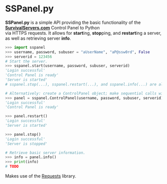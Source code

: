 # SSPanel.py

**SSPanel.py** is a simple API providing the basic functionality of the **[SurvivalServers.com](https://www.survivalservers.com/)** Control Panel to Python  
via HTTPS requests. It allows for **start**ing, **stop**ping, and **restart**ing a server, as well as retrieving server **info**.  

```python
>>> import sspanel
>>> username, password, subuser = "aUserName", "aP@ssw0rd", False
>>> serverid = 123456
# Start the server. 
>>> sspanel.start(username, password, subuser, serverid)
'Login successful'
'Control Panel is ready'
'Server is started'
# sspanel.stop(...), sspanel.restart(...), and sspanel.info(...) are also available.

# Alternatively: create a ControlPanel object; make sequential calls with the same server. 
>>> panel = sspanel.ControlPanel(username, password, subuser, serverid)
'Login successful'
'Control Panel is ready'

>>> panel.restart()
'Login successful'
'Server is started'

>>> panel.stop()
'Login successful'
'Server is stopped'

# Retrieve basic server information.
>>> info = panel.info()
>>> print(info)
# TODO

```

Makes use of the [Requests](https://github.com/psf/requests) library.
